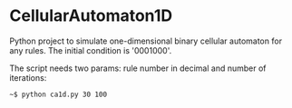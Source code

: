 # CellularAutomaton1D

Python project to simulate one-dimensional binary cellular automaton for any rules. The initial condition is '0001000'.

The script needs two params: rule number in decimal and number of iterations:

	~$ python ca1d.py 30 100